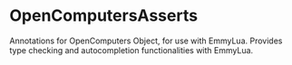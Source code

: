 # OpenComputersAsserts
 Annotations for OpenComputers Object, for use with EmmyLua.
 Provides type checking and autocompletion functionalities with EmmyLua.